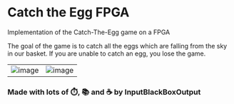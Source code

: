 # Catch the Egg FPGA
Implementation of the Catch-The-Egg game on a FPGA

The goal of the game is to catch all the eggs which are falling from the sky in our basket. If you are unable to catch an egg, you lose the game.

|||
|--|--|
|![image](https://user-images.githubusercontent.com/53337979/215928973-cb32a23e-d5d2-4eee-bb6e-e6c8b51495e3.png)|![image](https://user-images.githubusercontent.com/53337979/215928646-b8963c02-3a7a-4d82-81b4-fc32eac45305.png)|

### Made with lots of ⏱️, 📚 and ☕ by InputBlackBoxOutput
